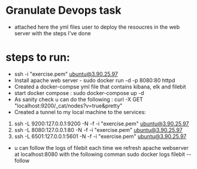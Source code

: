 # Granulate Devops task

- attached here the yml files user to deploy the resoucres in the web server with the steps I've done
# steps to run:
- ssh -i "exercise.pem" ubuntu@3.90.25.97
- Install apache web server - sudo docker run -d -p 8080:80 httpd
- Created a docker-compse yml file that contains kibana, elk and filebit
- start docker compose : sudo docker-compose up -d
- As sanity check u can do the following : curl -X GET "localhost:9200/_cat/nodes?v=true&pretty"
- Created a tunnel to my local machine to the services:
 1. ssh -L 9200:127.0.0.1:9200 -N -f -i "exercise.pem" ubuntu@3.90.25.97
 2. ssh -L 8080:127.0.0.1:80 -N -f -i "exercise.pem" ubuntu@3.90.25.97
 3. ssh -L 6501:127.0.0.1:5601 -N -f -i "exercise.pem" ubuntu@3.90.25.97
- u can follow the logs of filebit each time we refresh apache webserver at localhost:8080 with the following comman sudo docker logs filebit --follow
